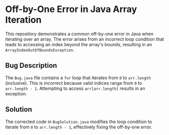 # Off-by-One Error in Java Array Iteration

This repository demonstrates a common off-by-one error in Java when iterating over an array.  The error arises from an incorrect loop condition that leads to accessing an index beyond the array's bounds, resulting in an `ArrayIndexOutOfBoundsException`.

## Bug Description

The `Bug.java` file contains a `for` loop that iterates from `0` to `arr.length` (inclusive).  This is incorrect because valid indices range from `0` to `arr.length - 1`.  Attempting to access `arr[arr.length]` results in an exception.

## Solution

The corrected code in `BugSolution.java` modifies the loop condition to iterate from `0` to `arr.length - 1`, effectively fixing the off-by-one error.
